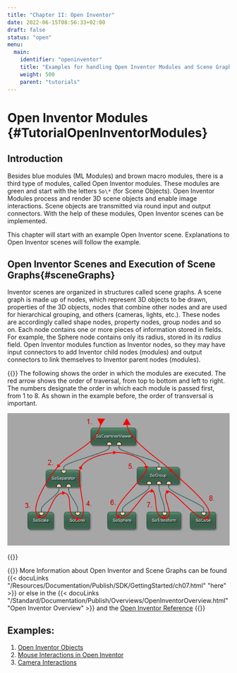 ```yaml
---
title: "Chapter II: Open Inventor"
date: 2022-06-15T08:56:33+02:00
draft: false
status: "open"
menu: 
  main:
    identifier: "openinventor"
    title: "Examples for handling Open Inventor Modules and Scene Graphs in MeVisLab."
    weight: 500
    parent: "tutorials"
---
```


# Open Inventor Modules {#TutorialOpenInventorModules}
## Introduction

Besides blue modules (ML Modules) and brown macro modules, there is a third type of modules, called Open Inventor modules. These modules are green and start with the letters `So\*` (for Scene Objects). Open Inventor Modules process and render 3D scene objects and enable image interactions. Scene objects are transmitted via round input and output connectors. With the help of these modules, Open Inventor scenes can be implemented.

This chapter will start with an example Open Inventor scene. Explanations to Open Inventor scenes will follow the example.

## Open Inventor Scenes and Execution of Scene Graphs{#sceneGraphs}

Inventor scenes are organized in structures called scene graphs. A scene graph is made up of nodes, which represent 3D objects to be drawn, properties of the 3D objects, nodes that combine other nodes and are used for hierarchical grouping, and others (cameras, lights, etc.). These nodes are accordingly called shape nodes, property nodes, group nodes and so on. Each node contains one or more pieces of information stored in fields. For example, the Sphere node contains only its radius, stored in its *radius* field. Open Inventor modules function as Inventor nodes, so they may have input connectors to add Inventor child nodes (modules) and output connectors to link themselves to Inventor parent nodes (modules).

{{<alert class="info" caption="Open Inventor Scenes">}}
The following shows the order in which the modules are executed. The red arrow shows the order of traversal, from top to bottom and left to right. The numbers designate the order in which each module is passed first, from 1 to 8. As shown in the example before, the order of transversal is important.

![Traversing in Open Inventor](/images/tutorials/openinventor/OI1_13.png "Traversing in Open Inventor")

{{</alert>}}

{{<alert class="info" caption="Extra Info">}}
More Information about Open Inventor and Scene Graphs can be found {{< docuLinks "/Resources/Documentation/Publish/SDK/GettingStarted/ch07.html" "here" >}} or else in the {{< docuLinks "/Standard/Documentation/Publish/Overviews/OpenInventorOverview.html" "Open Inventor Overview" >}} and the [Open Inventor Reference](https://mevislabdownloads.mevis.de/docs/current/MeVis/ThirdParty/Documentation/Publish/OpenInventorReference/index.html)
{{</alert>}}

## Examples:
1. [Open Inventor Objects](./tutorials/openinventor/openinventorobjects)
2. [Mouse Interactions in Open Inventor](./tutorials/openinventor/mouseinteractions)
3. [Camera Interactions](./tutorials/openinventor/camera)